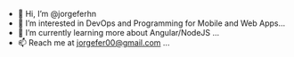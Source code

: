 - 👋 Hi, I’m @jorgeferhn
- 👀 I’m interested in DevOps and Programming for Mobile and Web Apps...
- 🌱 I’m currently learning more about Angular/NodeJS ...
- 📫 Reach me at jorgefer00@gmail.com ...

<!---
jorgeferhn/jorgeferhn is a ✨ special ✨ repository because its `README.md` (this file) appears on your GitHub profile.
You can click the Preview link to take a look at your changes.
--->
